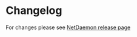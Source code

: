 # Changelog
For changes please see [NetDaemon release page](https://github.com/net-daemon/netdaemon/releases)
